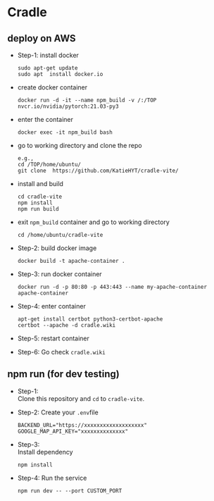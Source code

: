 # Cradle

## deploy on AWS
- Step-1: install docker
  ```
  sudo apt-get update
  sudo apt  install docker.io
  ```
- create docker container
  ```
  docker run -d -it --name npm_build -v /:/TOP nvcr.io/nvidia/pytorch:21.03-py3
  ```

- enter the container
  ```
  docker exec -it npm_build bash
  ```

- go to working directory and clone the repo
  ```
  e.g.,
  cd /TOP/home/ubuntu/
  git clone  https://github.com/KatieHYT/cradle-vite/
  ```

- install and build
  ```
  cd cradle-vite
  npm install
  npm run build
  ```

- exit `npm_build` container and go to working directory
  ```
  cd /home/ubuntu/cradle-vite
  ```
   
- Step-2: build docker image
  ```
  docker build -t apache-container .
  ```

- Step-3: run docker container
  ```
  docker run -d -p 80:80 -p 443:443 --name my-apache-container apache-container
  ```

- Step-4: enter container 
  ```
  apt-get install certbot python3-certbot-apache
  certbot --apache -d cradle.wiki
  ```

- Step-5: restart container

  
- Step-6:
  Go check `cradle.wiki`

## npm run (for dev testing)
- Step-1:  
  Clone this repository and `cd` to `cradle-vite`.

- Step-2: 
  Create your `.env`file
  ```
  BACKEND_URL="https://xxxxxxxxxxxxxxxxxxx"
  GOOGLE_MAP_API_KEY="xxxxxxxxxxxxxx"
  ```
   
- Step-3:  
  Install dependency
  ```
  npm install
  ```
- Step-4:
  Run the service
  ```
  npm run dev -- --port CUSTOM_PORT
  ```


